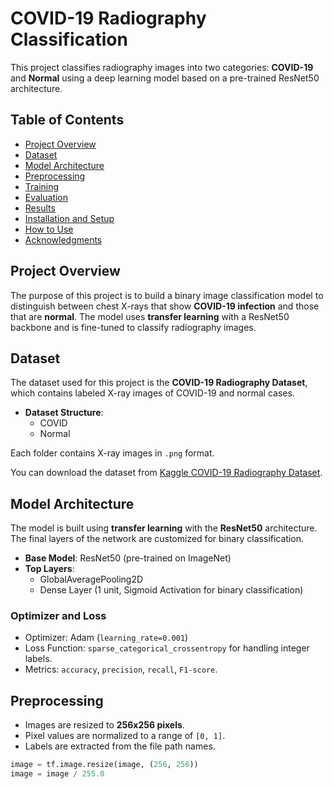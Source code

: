 # COVID-19 Radiography Classification

This project classifies radiography images into two categories: **COVID-19** and **Normal** using a deep learning model based on a pre-trained ResNet50 architecture.

## Table of Contents
- [Project Overview](#project-overview)
- [Dataset](#dataset)
- [Model Architecture](#model-architecture)
- [Preprocessing](#preprocessing)
- [Training](#training)
- [Evaluation](#evaluation)
- [Results](#results)
- [Installation and Setup](#installation-and-setup)
- [How to Use](#how-to-use)
- [Acknowledgments](#acknowledgments)

## Project Overview
The purpose of this project is to build a binary image classification model to distinguish between chest X-rays that show **COVID-19 infection** and those that are **normal**. The model uses **transfer learning** with a ResNet50 backbone and is fine-tuned to classify radiography images.

## Dataset
The dataset used for this project is the **COVID-19 Radiography Dataset**, which contains labeled X-ray images of COVID-19 and normal cases.

- **Dataset Structure**:
    - COVID
    - Normal

Each folder contains X-ray images in `.png` format.

You can download the dataset from [Kaggle COVID-19 Radiography Dataset](https://www.kaggle.com/datasets/tawsifurrahman/covid19-radiography-database).

## Model Architecture
The model is built using **transfer learning** with the **ResNet50** architecture. The final layers of the network are customized for binary classification.

- **Base Model**: ResNet50 (pre-trained on ImageNet)
- **Top Layers**: 
    - GlobalAveragePooling2D
    - Dense Layer (1 unit, Sigmoid Activation for binary classification)

### Optimizer and Loss
- Optimizer: Adam (`learning_rate=0.001`)
- Loss Function: `sparse_categorical_crossentropy` for handling integer labels.
- Metrics: `accuracy`, `precision`, `recall`, `F1-score`.

## Preprocessing
- Images are resized to **256x256 pixels**.
- Pixel values are normalized to a range of `[0, 1]`.
- Labels are extracted from the file path names.

```python
image = tf.image.resize(image, (256, 256))
image = image / 255.0
